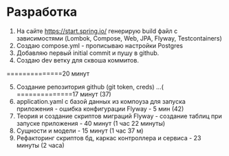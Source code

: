 # Разработка

1. На сайте https://start.spring.io/ генерирую build файл с зависимостями (Lombok, Compose, Web, JPA, Flyway, 
   Testcontainers)
2. Создаю compose.yml - прописываю настройки Postgres
3. Добавляю первый initial commit и пушу в github.
4. Создаю dev ветку для сквоша коммитов.

==============20 минут

5. Создание репозитория github (git token, creds) ...(
==============17 минут  (37)
6. application.yaml с базой данных из компоуза для запуска приложения - ошибка конфигурации Flyway - 5 мин (42) 
7. Теория и создание скриптов миграций Flyway - создание таблиц при запуске приложения - 40 минут (1 час 22 минуты)
8. Сущности и модели - 15 минут (1 час 37 м)
9. Рефакторинг скриптов бд, каркас контроллера и сервиса - 23 минуты (2 часа)